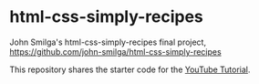 # html-css-simply-recipes
John Smilga's html-css-simply-recipes final project, https://github.com/john-smilga/html-css-simply-recipes

This repository shares the starter code for the [YouTube Tutorial](https://youtu.be/-8LTPIJBGwQ). 
